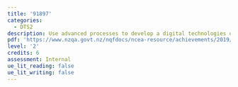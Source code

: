 ```yaml
---
title: '91897'
categories:
  - DTS2
description: Use advanced processes to develop a digital technologies outcome
pdf: 'https://www.nzqa.govt.nz/nqfdocs/ncea-resource/achievements/2019/as91897.pdf'
level: '2'
credits: 6
assessment: Internal
ue_lit_reading: false
ue_lit_writing: false
---
```


